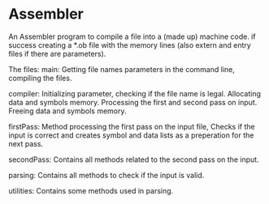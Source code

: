 # Assembler
An Assembler program to compile a file into a (made up) machine code.
if success creating a *.ob file with the memory lines (also extern and entry files if there are parameters).

The files:
main:
Getting file names parameters in the command line, compiling the files.

compiler:
Initializing parameter, checking if the file name is legal.
Allocating data and symbols memory.
Processing the first and second pass on input.
Freeing data and symbols memory.

firstPass:
Method processing the first pass on the input file,
Checks if the input is correct and creates symbol and data lists as a preperation for the next pass.

secondPass:
Contains all methods related to the second pass on the input.

parsing:
Contains all methods to check if the input is valid.

utilities:
Contains some methods used in parsing.




